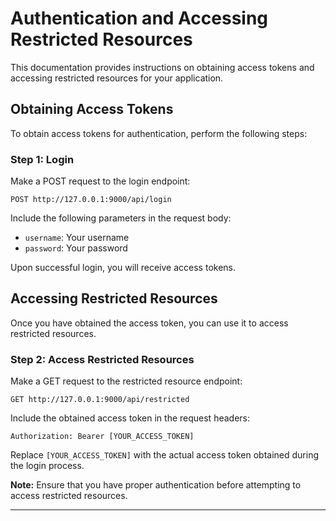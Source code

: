 
# Authentication and Accessing Restricted Resources

This documentation provides instructions on obtaining access tokens and accessing restricted resources for your application.

## Obtaining Access Tokens

To obtain access tokens for authentication, perform the following steps:

### Step 1: Login

Make a POST request to the login endpoint:

```http
POST http://127.0.0.1:9000/api/login
```

Include the following parameters in the request body:

- `username`: Your username
- `password`: Your password

Upon successful login, you will receive access tokens.

## Accessing Restricted Resources

Once you have obtained the access token, you can use it to access restricted resources.

### Step 2: Access Restricted Resources

Make a GET request to the restricted resource endpoint:

```http
GET http://127.0.0.1:9000/api/restricted
```

Include the obtained access token in the request headers:

```http
Authorization: Bearer [YOUR_ACCESS_TOKEN]
```

Replace `[YOUR_ACCESS_TOKEN]` with the actual access token obtained during the login process.

**Note:** Ensure that you have proper authentication before attempting to access restricted resources.

---
